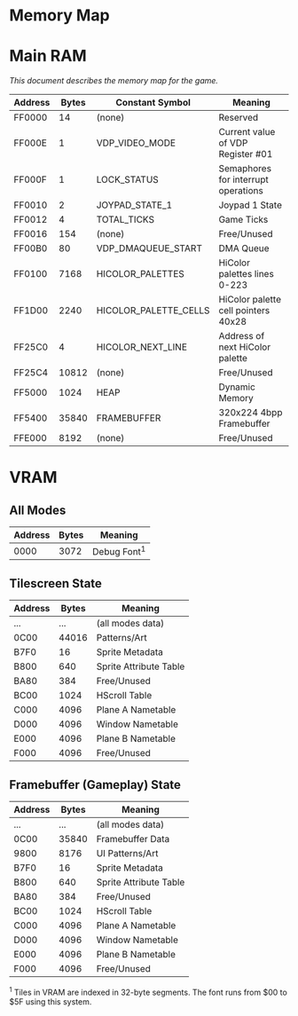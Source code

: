 Memory Map
==========

# Main RAM

*This document describes the memory map for the game.*

| Address | Bytes | Constant Symbol                | Meaning                                     |
|---------|-------|--------------------------------|---------------------------------------------|
| FF0000  | 14    | (none)                         | Reserved                                    |
| FF000E  | 1     | VDP_VIDEO_MODE                 | Current value of VDP Register #01           |
| FF000F  | 1     | LOCK_STATUS                    | Semaphores for interrupt operations         |
| FF0010  | 2     | JOYPAD_STATE_1                 | Joypad 1 State                              |
| FF0012  | 4     | TOTAL_TICKS                    | Game Ticks                                  |
| FF0016  | 154   | (none)                         | Free/Unused                                 |
| FF00B0  | 80    | VDP_DMAQUEUE_START             | DMA Queue                                   |
| FF0100  | 7168  | HICOLOR_PALETTES               | HiColor palettes lines 0-223                |
| FF1D00  | 2240  | HICOLOR_PALETTE_CELLS          | HiColor palette cell pointers 40x28         |
| FF25C0  | 4     | HICOLOR_NEXT_LINE              | Address of next HiColor palette             |
| FF25C4  | 10812 | (none)                         | Free/Unused								 |
| FF5000  | 1024  | HEAP                           | Dynamic Memory                              |
| FF5400  | 35840 | FRAMEBUFFER                    | 320x224 4bpp Framebuffer                    |
| FFE000  | 8192  | (none)                         | Free/Unused             					 |

# VRAM

## All Modes

| Address | Bytes | Meaning                |
|---------|-------|------------------------|
| 0000    | 3072  | Debug Font<sup>1</sup> |

## Tilescreen State

| Address | Bytes | Meaning                |
|---------|-------|------------------------|
| ...     | ...   | (all modes data)       |
| 0C00    | 44016 | Patterns/Art           |
| B7F0    | 16    | Sprite Metadata        |
| B800    | 640   | Sprite Attribute Table |
| BA80    | 384   | Free/Unused            |
| BC00    | 1024  | HScroll Table          |
| C000    | 4096  | Plane A Nametable      |
| D000    | 4096  | Window Nametable       |
| E000    | 4096  | Plane B Nametable      |
| F000    | 4096  | Free/Unused            |


## Framebuffer (Gameplay) State

| Address | Bytes | Meaning                |
|---------|-------|------------------------|
| ...     | ...   | (all modes data)       |
| 0C00    | 35840 | Framebuffer Data       |
| 9800    | 8176  | UI Patterns/Art        |
| B7F0    | 16    | Sprite Metadata        |
| B800    | 640   | Sprite Attribute Table |
| BA80    | 384   | Free/Unused            |
| BC00    | 1024  | HScroll Table          |
| C000    | 4096  | Plane A Nametable      |
| D000    | 4096  | Window Nametable       |
| E000    | 4096  | Plane B Nametable      |
| F000    | 4096  | Free/Unused            |


<sup>1</sup> Tiles in VRAM are indexed in 32-byte segments. The font runs from $00 to $5F using this system.